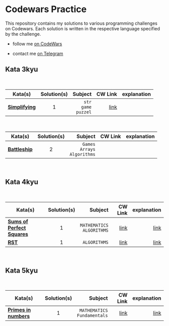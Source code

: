# Codewars Practice
This repository contains my solutions to various 
programming challenges on Codewars. Each solution is written in the respective 
language specified by the challenge.

- follow me [on CodeWars](https://www.codewars.com/users/Fyo%20saadati)

- contact me [on Telegram](https://t.me/sciencephile) 



## Kata 3kyu

<br>

| Kata(s)       | Solution(s)   |   Subject    | CW Link    | explanation|
| ------------- |:-------------:| ------------:|-----------:|-----------:|
| [**Simplifying**](python/3kyu/Simplifying.py) | 1           | `str`<br> `game`<br>`puzzel` | [link](https://www.codewars.com/kata/57f2b753e3b78621da0020e8) |


<br>

| Kata(s)       | Solution(s)   |   Subject    | CW Link    | explanation|
| ------------- |:-------------:| ------------:|-----------:|-----------:|
| [**Battleship**](python/3kyu/Battleship.py) | 2           | `Games` <br>`Arrays`<br> `Algorithms` | 

<br>

## Kata 4kyu

<br>


| Kata(s)       | Solution(s)   |   Subject    | CW Link    | explanation|
| ------------- |:-------------:| ------------:|-----------:|-----------:|
| [**Sums of Perfect Squares**](python/4kyu/sums_of_perfect_squares.py)|1|`MATHEMATICS`<br> `ALGORITHMS` |[link](https://www.codewars.com/kata/5a3af5b1ee1aaeabfe000084)| [link](python/4kyu/sums_of_perfect_squares.md)|
|[**RST**](python/4kyu/Recover_a_secret_string_from_random_triplets.py) | 1 | `ALGORITHMS` | [link](https://www.codewars.com/kata/53f40dff5f9d31b813000774)|[link](python/4kyu/sums_of_perfect_squares.md)|


<br>





## Kata 5kyu

<br>

| Kata(s)       | Solution(s)   |   Subject    | CW Link    | explanation|
| ------------- |:-------------:| ------------:|-----------:|-----------:|
| [**Primes in numbers**](python/5kyu/Primes_in_numbers.py) | 1           | `MATHEMATICS`<br> `Fundamentals` | [link](https://www.codewars.com/kata/54d512e62a5e54c96200019e) | [link](python/5kyu/Primes_in_numbers.md)


<br>
